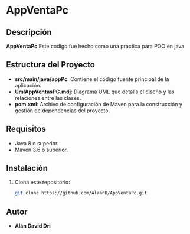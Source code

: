 # AppVentaPc

## Descripción
**AppVentaPc** Este codigo fue hecho como una practica para POO en java

## Estructura del Proyecto
- **src/main/java/appPc**: Contiene el código fuente principal de la aplicación.
- **UmlAppVentasPC.mdj**: Diagrama UML que detalla el diseño y las relaciones entre las clases.
- **pom.xml**: Archivo de configuración de Maven para la construcción y gestión de dependencias del proyecto.

## Requisitos
- Java 8 o superior.
- Maven 3.6 o superior.

## Instalación
1. Clona este repositorio:
   ```bash
   git clone https://github.com/AlaanD/AppVentaPc.git

## Autor

- **Alán David Dri**  
